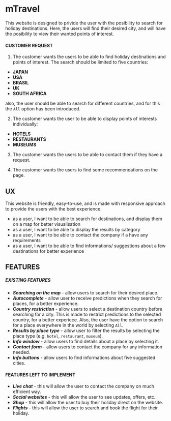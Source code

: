 # mTravel
This website is designed to privide the user with the posibility to search for holiday destinations. Here, the users will find
their desired city, and will have the posibility to view their wanted points of interest.

#### CUSTOMER REQUEST

1. The customer wants the users to be able to find holiday destinations and points of interest. The search should be limited
to five countries:          
- **JAPAN**
- **USA**
- **BRASIL**
- **UK**
- **SOUTH AFRICA**

also, the user should be able to search for different countries, and for this the `All` option has been introduced.

2. The customer wants the user to be able to display points of interests individually:
- **HOTELS**
- **RESTAURANTS**
- **MUSEUMS**

3. The customer wants the users to be able to contact them if they have a request.

4. The customer wants the users to find some recommendations on the page.


## UX

This website is friendly, easy-to-use, and is made with responsive approach to provide the users with the best experience.

- as a user, I want to be able to search for destinations, and display them on a map for better visualisation
- as a user, I want to be able to display the results by category
- as a user, I want to be able to contact the company if a have any requirements
- as a user, I want to be able to find informations/ suggestions about a few destinations for better experience

## FEATURES

##### EXISTING FEATURES

- **_Searching on the map_** - allow users to search for their desired place.
- **_Autocomplete_** - allow user to receive predictions when they search for places, for a better experience.
- **_Country restriction_** - allow users to select a destination country before searching for a city. This is made to restrict predictions to the selected country, for a better experiece. Also, the user have the option to search for a place everywhere in the world by selecting `All`.
- **_Results by place type_** - allow user to filter the results by selecting the place type (e.g. `hotel`, `restaurant`, `museum`).
- **_Info window_** - allow users to find details about a place by selecting it.
- **_Contact form_** - allow users to contact the company for any information needed.
- **_Info buttons_** - allow users to find informations about five suggested cities.


#### FEATURES LEFT TO IMPLEMENT

- **_Live chat_** - this will allow the user to contact the company on much efficient way.
- **_Social websites_** - this will allow the user to see updates, offers, etc.
- **_Shop_** - this will allow the user to buy their holiday direct on the website.
- **_Flights_** - this will allow the user to search and book the flight for their holiday.


